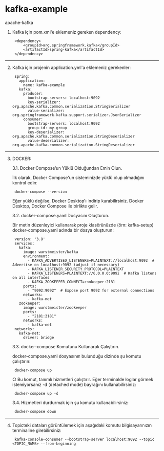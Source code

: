 # kafka-example
apache-kafka

1. Kafka için pom.xml'e eklemeniz gereken dependency:
   
		<dependency>
			<groupId>org.springframework.kafka</groupId>
			<artifactId>spring-kafka</artifactId>
		</dependency>

--------------------------------------------------------------------------------------------------------------------
2. Kafka için projenin application.yml'a eklemeniz gerekenler:

		spring:
		  application:
		    name: kafka-example
		  kafka:
		    producer:
		      bootstrap-servers: localhost:9092
		      key-serializer: org.apache.kafka.common.serialization.StringSerializer
		      value-serializer: org.springframework.kafka.support.serializer.JsonSerializer
		    consumer:
		      bootstrap-servers: localhost:9092
		      group-id: my-group
		      key-deserializer: org.apache.kafka.common.serialization.StringDeserializer
		      value-deserializer: org.apache.kafka.common.serialization.StringDeserializer
	
--------------------------------------------------------------------------------------------------------------------
3. DOCKER:

	3.1. Docker Compose’un Yüklü Olduğundan Emin Olun.

	İlk olarak, Docker Compose'un sisteminizde yüklü olup olmadığını kontrol edin:

		docker-compose --version

	Eğer yüklü değilse, Docker Desktop'ı indirip kurabilirsiniz. Docker Desktop, Docker Compose ile birlikte gelir.



	3.2. docker-compose.yaml Dosyasını Oluşturun. 

	Bir metin düzenleyici kullanarak proje klasörünüzde (örn: kafka-setup) docker-compose.yaml adında bir dosya oluşturun:

		version: '3.8'
		services:
		  kafka:
		    image: wurstmeister/kafka
		    environment:
		      - KAFKA_ADVERTISED_LISTENERS=PLAINTEXT://localhost:9092  # Advertise on localhost:9092 (adjust if necessary)
		      - KAFKA_LISTENER_SECURITY_PROTOCOL=PLAINTEXT
		      - KAFKA_LISTENERS=PLAINTEXT://0.0.0.0:9092  # Kafka listens on all interfaces
		      - KAFKA_ZOOKEEPER_CONNECT=zookeeper:2181
		    ports:
		      - "9092:9092"  # Expose port 9092 for external connections
		    networks:
		      - kafka-net
		  zookeeper:
		    image: wurstmeister/zookeeper
		    ports:
		      - "2181:2181"
		    networks:
		      - kafka-net
		networks:
		  kafka-net:
		    driver: bridge


	3.3. docker-compose Komutunu Kullanarak Çalıştırın.

	docker-compose.yaml dosyasının bulunduğu dizinde şu komutu çalıştırın:
              
		docker-compose up
 
              
	○ Bu komut, tanımlı hizmetleri çalıştırır. Eğer terminalde loglar görmek istemiyorsanız -d (detached mode) bayrağını kullanabilirsiniz:
  
		docker-compose up -d
 


	3.4. Hizmetleri durdurmak için şu komutu kullanabilirsiniz:
 
		docker-compose down


--------------------------------------------------------------------------------------------------------------------
4. Topicteki dataları görüntülemek için aşağıdaki komutu bilgisayarınızın terminaline girebilirsiniz:

		kafka-console-consumer --bootstrap-server localhost:9092 --topic <TOPIC_NAME> --from-beginning
	
